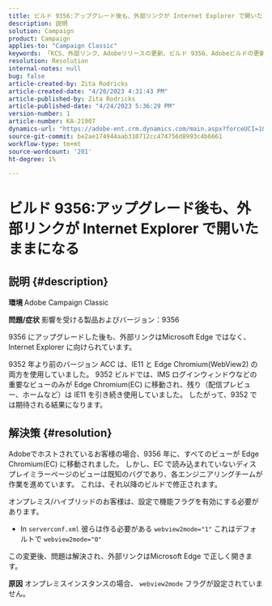 ```yaml
---
title: ビルド 9356:アップグレード後も、外部リンクが Internet Explorer で開いたままになる»
description: 説明
solution: Campaign
product: Campaign
applies-to: "Campaign Classic"
keywords: 「KCS、外部リンク、Adobeリリースの更新、ビルド 9356、Adobeビルドの更新」
resolution: Resolution
internal-notes: null
bug: false
article-created-by: Zita Rodricks
article-created-date: "4/20/2023 4:31:43 PM"
article-published-by: Zita Rodricks
article-published-date: "4/24/2023 5:36:29 PM"
version-number: 1
article-number: KA-21907
dynamics-url: "https://adobe-ent.crm.dynamics.com/main.aspx?forceUCI=1&pagetype=entityrecord&etn=knowledgearticle&id=7c33d5cf-98df-ed11-a7c7-6045bd006268"
source-git-commit: be2ae174944aab310712cc474756d8993c4b6661
workflow-type: tm+mt
source-wordcount: '201'
ht-degree: 1%

---
```


# ビルド 9356:アップグレード後も、外部リンクが Internet Explorer で開いたままになる

## 説明 {#description}

<b>環境 </b>
Adobe Campaign Classic

<b>問題/症状</b>
影響を受ける製品およびバージョン：9356

9356 にアップグレードした後も、外部リンクはMicrosoft Edge ではなく、Internet Explorer に向けられています。

9352 年より前のバージョン ACC は、IE11 と Edge Chromium(WebView2) の両方を使用していました。 9352 ビルドでは、IMS ログインウィンドウなどの重要なビューのみが Edge Chromium(EC) に移動され、残り（配信プレビュー、ホームなど）は IE11 を引き続き使用していました。 したがって、9352 では期待される結果になります。




## 解決策 {#resolution}


Adobeでホストされているお客様の場合、9356 年に、すべてのビューが Edge Chromium(EC) に移動されました。 しかし、EC で読み込まれていないディスプレイミラーページのビューは既知のバグであり、各エンジニアリングチームが作業を進めています。 これは、それ以降のビルドで修正されます。

オンプレミス/ハイブリッドのお客様は、設定で機能フラグを有効にする必要があります。

- In `serverconf.xml` 彼らは作る必要がある `webview2mode="1"` これはデフォルトで `webview2mode="0"`


この変更後、問題は解決され、外部リンクはMicrosoft Edge で正しく開きます。

<b>原因</b>
オンプレミスインスタンスの場合、 `webview2mode` フラグが設定されていません。


